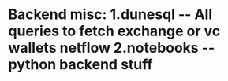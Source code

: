 # Backend misc: 1.dunesql -- All queries to fetch exchange or vc wallets netflow 2.notebooks -- python backend stuff  
